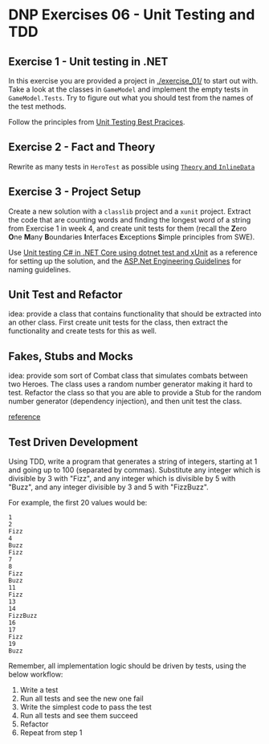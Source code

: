 # DNP Exercises 06 - Unit Testing and TDD


## Exercise 1 - Unit testing in .NET

In this exercise you are provided a project in [./exercise_01/](./exercise_1) to start out with. Take a look at the classes in `GameModel` and implement the empty tests in `GameModel.Tests`. Try to figure out what you should test from the names of the test methods.

Follow the principles from [Unit Testing Best Pracices](https://docs.microsoft.com/en-us/dotnet/core/testing/unit-testing-best-practices#best-practices).


## Exercise 2 - Fact and Theory

Rewrite as many tests in `HeroTest` as possible using [`Theory` and `InlineData`](https://docs.microsoft.com/en-us/dotnet/core/testing/unit-testing-with-dotnet-test#adding-more-features)


## Exercise 3 - Project Setup

Create a new solution with a `classlib` project and a `xunit` project. Extract the code that are counting words and finding the longest word of a string from Exercise 1 in week 4, and create unit tests for them (recall the **Z**ero **O**ne **M**any **B**oundaries **I**nterfaces **E**xceptions **S**imple principles from SWE).


Use [Unit testing C# in .NET Core using dotnet test and xUnit](https://docs.microsoft.com/en-us/dotnet/core/testing/unit-testing-with-dotnet-test) as a reference for setting up the solution, and the [ASP.Net Engineering Guidelines](https://github.com/aspnet/Home/wiki/Engineering-guidelines#unit-tests-and-functional-tests) for naming guidelines.


## Unit Test and Refactor

idea: provide a class that contains functionality that should be extracted into an other class. First create unit tests for the class, then extract the functionality and create tests for this as well.


## Fakes, Stubs and Mocks

idea: provide som sort of Combat class that simulates combats between two Heroes. The class uses a random number generator making it hard to test. Refactor the class so that you are able to provide a Stub for the random number generator (dependency injection), and then unit test the class.

[reference](https://docs.microsoft.com/en-us/dotnet/core/testing/unit-testing-best-practices#lets-speak-the-same-language)


## Test Driven Development

Using TDD, write a program that generates a string of integers, starting at 1 and going up to 100 (separated by commas). Substitute any integer which is divisible by 3 with "Fizz", and any integer which is divisible by 5 with "Buzz", and any integer divisible by 3 and 5 with "FizzBuzz".

For example, the first 20 values would be:

    1
    2
    Fizz
    4
    Buzz
    Fizz
    7
    8
    Fizz
    Buzz
    11
    Fizz
    13
    14
    FizzBuzz
    16
    17
    Fizz
    19
    Buzz

Remember, all implementation logic should be driven by tests, using the below workflow:

1. Write a test
2. Run all tests and see the new one fail
3. Write the simplest code to pass the test
4. Run all tests and see them succeed
5. Refactor
6. Repeat from step 1